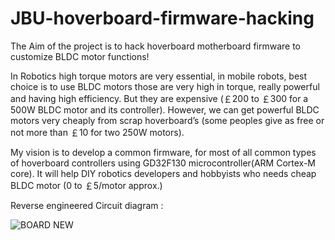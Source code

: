 # JBU-hoverboard-firmware-hacking
The Aim of the project is to hack hoverboard motherboard firmware to customize BLDC motor functions!

In Robotics high torque motors are very essential, in mobile robots, best choice is to use BLDC motors those are very high in torque, really powerful and having high efficiency.
But they are expensive (￡200 to ￡300 for a 500W BLDC motor and its controller). However, we can get powerful BLDC motors very cheaply from scrap hoverboard’s (some peoples give as free or not more than ￡10 for two 250W motors).  

My vision is to develop a common firmware, for most of all common types of hoverboard controllers using GD32F130 microcontroller(ARM Cortex-M core). 
It will help DIY robotics developers and hobbyists who needs cheap BLDC motor (0 to ￡5/motor approx.)

Reverse engineered Circuit diagram :

![BOARD NEW](https://user-images.githubusercontent.com/67691782/190755043-d4ea9f8c-506c-4956-8d9b-0cc2b65b40c7.jpg)

